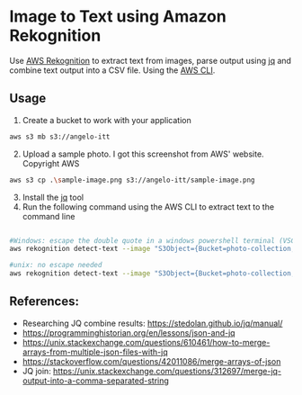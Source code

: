 # Image to Text using Amazon Rekognition
Use [AWS Rekognition](https://aws.amazon.com/rekognition/) to extract text from images, parse output using [jq](https://stedolan.github.io/jq/) and combine text output into a CSV file. Using the [AWS CLI](https://aws.amazon.com/cli/).

## Usage
1. Create a bucket to work with your application
```sh
aws s3 mb s3://angelo-itt
```
2. Upload a sample photo. I got this screenshot from AWS' website. Copyright AWS
```sh
aws s3 cp .\sample-image.png s3://angelo-itt/sample-image.png
```

3. Install the [jq](https://stedolan.github.io/jq/) tool
4. Run the following command using the AWS CLI to extract text to the command line
```sh

#Windows: escape the double quote in a windows powershell terminal (VSCode)
aws rekognition detect-text --image "S3Object={Bucket=photo-collection,Name=photo.jpg}" | jq '.TextDetections | map(select(.Type ==\"LINE\").DetectedText) | join(\" \")'

#unix: no escape needed
aws rekognition detect-text --image "S3Object={Bucket=photo-collection,Name=photo.jpg}" | jq '.TextDetections | map(select(.Type =="LINE").DetectedText) | join(" ")'

```

## References: 
- Researching JQ combine results: https://stedolan.github.io/jq/manual/
- https://programminghistorian.org/en/lessons/json-and-jq
- https://unix.stackexchange.com/questions/610461/how-to-merge-arrays-from-multiple-json-files-with-jq
- https://stackoverflow.com/questions/42011086/merge-arrays-of-json
- JQ join: https://unix.stackexchange.com/questions/312697/merge-jq-output-into-a-comma-separated-string